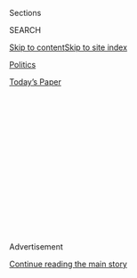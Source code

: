 <div id="app">

<div>

<div>

<div>

<div class="NYTAppHideMasthead css-1q2w90k e1suatyy0">

<div class="section css-ui9rw0 e1suatyy2">

<div class="css-eph4ug er09x8g0">

<div class="css-6n7j50">

</div>

<span class="css-1dv1kvn">Sections</span>

<div class="css-10488qs">

<span class="css-1dv1kvn">SEARCH</span>

</div>

[Skip to content](#site-content)[Skip to site
index](#site-index)

</div>

<div id="masthead-section-label" class="css-1wr3we4 eaxe0e00">

[Politics](https://www.nytimes.com/section/politics)

</div>

<div class="css-10698na e1huz5gh0">

</div>

</div>

<div id="masthead-bar-one" class="section hasLinks css-15hmgas e1csuq9d3">

<div class="css-uqyvli e1csuq9d0">

</div>

<div class="css-1uqjmks e1csuq9d1">

</div>

<div class="css-9e9ivx">

[](https://myaccount.nytimes.com/auth/login?response_type=cookie&client_id=vi)

</div>

<div class="css-1bvtpon e1csuq9d2">

[Today’s
Paper](https://www.nytimes.com/section/todayspaper)

</div>

</div>

</div>

</div>

<div data-aria-hidden="false">

<div id="site-content" data-role="main">

<div>

<div class="css-1aor85t" style="opacity:0.000000001;z-index:-1;visibility:hidden">

<div class="css-1hqnpie">

<div class="css-epjblv">

<span class="css-17xtcya">[Politics](/section/politics)</span><span class="css-x15j1o">|</span><span class="css-fwqvlz">Clinton
Campaign and Democratic Party Helped Pay for Russia Trump
Dossier</span>

</div>

<div class="css-k008qs">

<div class="css-1iwv8en">

<span class="css-18z7m18"></span>

<div>

</div>

</div>

<span class="css-1n6z4y">https://nyti.ms/2h7kIxa</span>

<div class="css-1705lsu">

<div class="css-4xjgmj">

<div class="css-4skfbu" data-role="toolbar" data-aria-label="Social Media Share buttons, Save button, and Comments Panel with current comment count" data-testid="share-tools">

  - 
  - 
  - 
  - 
    
    <div class="css-6n7j50">
    
    </div>

  - 
  - 

</div>

</div>

</div>

</div>

</div>

</div>

<div id="NYT_TOP_BANNER_REGION" class="css-13pd83m">

</div>

<div id="top-wrapper" class="css-1sy8kpn">

<div id="top-slug" class="css-l9onyx">

Advertisement

</div>

[Continue reading the main
story](#after-top)

<div class="ad top-wrapper" style="text-align:center;height:100%;display:block;min-height:250px">

<div id="top" class="place-ad" data-position="top" data-size-key="top">

</div>

</div>

<div id="after-top">

</div>

</div>

<div id="sponsor-wrapper" class="css-1hyfx7x">

<div id="sponsor-slug" class="css-19vbshk">

Supported by

</div>

[Continue reading the main
story](#after-sponsor)

<div id="sponsor" class="ad sponsor-wrapper" style="text-align:center;height:100%;display:block">

</div>

<div id="after-sponsor">

</div>

</div>

<div class="css-1vkm6nb ehdk2mb0">

# Clinton Campaign and Democratic Party Helped Pay for Russia Trump Dossier

</div>

<div class="css-79elbk" data-testid="photoviewer-wrapper">

<div class="css-z3e15g" data-testid="photoviewer-wrapper-hidden">

</div>

<div class="css-1a48zt4 ehw59r15" data-testid="photoviewer-children">

![<span class="css-16f3y1r e13ogyst0" data-aria-hidden="true">Christopher
Steele, a former British intelligence officer, in London in
March.</span><span class="css-cnj6d5 e1z0qqy90" itemprop="copyrightHolder"><span class="css-1ly73wi e1tej78p0">Credit...</span><span><span>Victoria
Jones/Press Association, via Associated
Press</span></span></span>](https://static01.nyt.com/images/2017/10/25/us/25dc-dossier1/25dc-dossier1-articleLarge.jpg?quality=75&auto=webp&disable=upscale)

</div>

</div>

<div class="css-xt80pu e12qa4dv0">

<div class="css-18e8msd">

<div class="css-vp77d3 epjyd6m0">

<div class="css-1baulvz">

By [<span class="css-1baulvz last-byline" itemprop="name">Kenneth P.
Vogel</span>](https://www.nytimes.com/by/kenneth-p-vogel)

</div>

</div>

  - Oct. 24,
    2017

  - 
    
    <div class="css-4xjgmj">
    
    <div class="css-d8bdto" data-role="toolbar" data-aria-label="Social Media Share buttons, Save button, and Comments Panel with current comment count" data-testid="share-tools">
    
      - 
      - 
      - 
      - 
        
        <div class="css-6n7j50">
        
        </div>
    
      - 
      - 
    
    </div>
    
    </div>

</div>

</div>

<div class="section meteredContent css-1r7ky0e" name="articleBody" itemprop="articleBody">

<div class="css-1fanzo5 StoryBodyCompanionColumn">

<div class="css-53u6y8">

WASHINGTON — The presidential campaign of Hillary Clinton and the
Democratic National Committee paid for research that was included in a
[dossier made public in
January](https://www.nytimes.com/2017/01/11/us/politics/donald-trump-russia-intelligence.html)
that contained salacious claims about connections between Donald J.
Trump, his associates and Russia.

A spokesperson for a law firm said on Tuesday that it had hired
Washington-based researchers last year to gather damaging information
about Mr. Trump on numerous subjects — including possible ties to Russia
— on behalf of the Clinton campaign and the D.N.C.

The revelation, which emerged from a [letter filed in
court](https://www.documentcloud.org/documents/4116755-PerkinsCoie-Fusion-PrivelegeLetter-102417.html)on
Tuesday, is likely to fuel new partisan attacks over [federal and
congressional
investigations](https://www.nytimes.com/2017/10/22/us/politics/russia-investigation-congress-intelligence-committees-gowdy.html)
into Russia’s attempts to disrupt last year’s election and whether any
of Mr. Trump’s associates assisted in the effort.

The president and his allies have argued for months that the
investigations are politically motivated. They have
[challenged](https://www.nytimes.com/2017/08/30/us/politics/trump-russia-michael-cohen.html)
the information contained in the dossier, which was compiled by a former
British spy who had been contracted by the Washington research firm
Fusion GPS.

</div>

</div>

<div class="css-1fanzo5 StoryBodyCompanionColumn">

<div class="css-53u6y8">

The letter that was filed in court said that Fusion GPS began working
for the law firm, Perkins Coie, in April 2016. Written by the firm’s
general counsel, Matthew J. Gehringer, the letter said that Fusion GPS
had already been conducting the research “for one or more other clients
during the Republican primary contest.”

Perkins Coie was paid $12.4 million to represent the Clinton campaign
and the D.N.C. during the 2016 campaign, according to filings. The role
of the Clinton campaign and the national party in funding the research
for the dossier was [first
reported](https://www.washingtonpost.com/world/national-security/clinton-campaign-dnc-paid-for-research-that-led-to-russia-dossier/2017/10/24/226fabf0-b8e4-11e7-a908-a3470754bbb9_story.html?source=gmail&usg=AFQjCNH3gY97gLgf21UAC5-BLneZPH2Xxw&ust=1508970556887000&utm_term=.73eac5184d14&utm_term%3D.50f695ff5f0c)
on Tuesday by The Washington Post.

</div>

</div>

<div class="css-79elbk" data-testid="photoviewer-wrapper">

<div class="css-z3e15g" data-testid="photoviewer-wrapper-hidden">

</div>

<div class="css-1a48zt4 ehw59r15" data-testid="photoviewer-children">

![<span class="css-16f3y1r e13ogyst0" data-aria-hidden="true">Marc Elias
outside the Supreme Court in Washington last
year.</span><span class="css-cnj6d5 e1z0qqy90" itemprop="copyrightHolder"><span class="css-1ly73wi e1tej78p0">Credit...</span><span>J.
Scott Applewhite/Associated
Press</span></span>](https://static01.nyt.com/images/2017/10/25/us/25dc-dossier2/25dc-dossier2-articleLarge.jpg?quality=75&auto=webp&disable=upscale)

</div>

</div>

<div class="css-1fanzo5 StoryBodyCompanionColumn">

<div class="css-53u6y8">

At the time that Democrats began paying for the research, Mr. Trump was
in the process of clinching the Republican presidential nomination, and
Ms. Clinton’s allies were scrambling to figure out how to run against a
candidate who had already weathered attacks from Republican rivals about
his shifting policy positions, his character and his business record.

Fusion GPS hired Christopher Steele, a respected former British spy with
extensive experience in Russia, to conduct research into any possible
connections between Mr. Trump, his businesses, campaign team and Russia.

</div>

</div>

<div class="css-1fanzo5 StoryBodyCompanionColumn">

<div class="css-53u6y8">

Mr. Steele produced a series of memos that alleged a broad conspiracy
between the Trump campaign and the Russian government to influence the
2016 election on behalf of Mr. Trump. The memos also contained
unsubstantiated accounts of encounters between Mr. Trump and Russian
prostitutes, and real estate deals that were intended as bribes.

The contents of the memos circulated in Washington in late 2016, and
were briefed to Mr. Trump by senior American intelligence officials
during the presidential transition. The memos, which became known as the
“Steele Dossier,” were made public by Buzzfeed — sparking an ongoing
debate about their accuracy and about who funded the research.

Fusion GPS was started by three former Wall Street Journal employees.
The firm worked directly with Perkins Coie and its lead election lawyer,
Marc Elias, according to the law firm spokesperson, who spoke on
condition of anonymity to discuss sensitive information about
confidential business relationships. The law firm’s payments to Fusion
GPS for the Russia research ended just before Election Day, the
spokesperson said.

The spokesperson said that neither the Clinton campaign, nor the D.N.C.,
was aware that Fusion GPS had been hired to conduct the research.

Earlier this year, Mr. Elias had denied that he had possessed the
dossier before the election.

Anita Dunn, a veteran Democratic operative working with Perkins Coie,
said on Tuesday that Mr. Elias “was certainly familiar with some of, but
not all, of the information” in the dossier. But, she said “he didn’t
have and hadn’t seen the full document, nor was he involved in pitching
it to reporters.” And Mr. Elias “was not at liberty to confirm Perkins
Coie as the client at that point,” Ms. Dunn
said.

</div>

</div>

<div class="css-79elbk" data-testid="photoviewer-wrapper">

<div class="css-z3e15g" data-testid="photoviewer-wrapper-hidden">

</div>

<div class="css-1a48zt4 ehw59r15" data-testid="photoviewer-children">

<div class="css-1xdhyk6 erfvjey0">

<span class="css-1ly73wi e1tej78p0">Image</span>

<div class="css-zjzyr8">

<div data-testid="lazyimage-container" style="height:257.77777777777777px">

</div>

</div>

</div>

<span class="css-16f3y1r e13ogyst0" data-aria-hidden="true">Hillary
Clinton with Brian Fallon, her campaign’s national press secretary, last
year. On Tuesday, Mr. Fallon said he did not know that the author of a
dossier on Mr. Trump was working on behalf of Mrs. Clinton’s
campaign.</span><span class="css-cnj6d5 e1z0qqy90" itemprop="copyrightHolder"><span class="css-1ly73wi e1tej78p0">Credit...</span><span>Brendan
Smialowski/Agence France-Presse — Getty Images</span></span>

</div>

</div>

<div class="css-1fanzo5 StoryBodyCompanionColumn">

<div class="css-53u6y8">

Brian Fallon, who served as a spokesman for the Clinton campaign, on
Tuesday [wrote on
Twitter](https://twitter.com/brianefallon/status/922990478387183616)
that he did not know that Mr. Steele had been working on behalf of the
Clinton campaign before the election.

</div>

</div>

<div class="css-1fanzo5 StoryBodyCompanionColumn">

<div class="css-53u6y8">

“If I had, I would have volunteered to go to Europe and try to help
him,” Mr. Fallon wrote.

A lawyer and spokeswoman for Fusion GPS did not respond to requests for
comment.

A spokeswoman for the D.N.C. sought to distance the national party from
the work, noting that the party’s chairman, Tom Perez, was elected only
after last year’s election. He and his leadership team “were not
involved in any decision-making regarding Fusion GPS, nor were they
aware that Perkins Coie was working with the organization,” said Xochitl
Hinojosa, the D.N.C. spokeswoman.

The work by Fusion GPS on the dossier has come under scrutiny from
congressional investigators, who have questioned one of its founders and
subpoenaed its banking records to try to determine who funded the
research.

Fusion GPS is fighting the subpoena in federal court, and Mr.
Gehringer’s letter was produced in connection with that legal case.

In the letter, Mr. Gehringer praised Fusion GPS for its “efforts to
fulfill your obligation to maintain client confidentiality. In the
circumstances, however, we believe it is appropriate to release Fusion
GPS from this obligation as it relates to the identity of Perkins Coie.”

Mr. Gehringer added that**,** “given the interest in this issue, we
believe it would be appropriate for all parties who hired Fusion GPS in
connection with the 2016 presidential campaign to release Fusion GPS
from this obligation as well.”

</div>

</div>

</div>

<div>

</div>

<div>

</div>

<div>

</div>

<div>

<div id="bottom-wrapper" class="css-1ede5it">

<div id="bottom-slug" class="css-l9onyx">

Advertisement

</div>

[Continue reading the main
story](#after-bottom)

<div id="bottom" class="ad bottom-wrapper" style="text-align:center;height:100%;display:block;min-height:90px">

</div>

<div id="after-bottom">

</div>

</div>

</div>

</div>

</div>

## Site Index

<div>

</div>

## Site Information Navigation

  - [© <span>2020</span> <span>The New York Times
    Company</span>](https://help.nytimes.com/hc/en-us/articles/115014792127-Copyright-notice)

<!-- end list -->

  - [NYTCo](https://www.nytco.com/)
  - [Contact
    Us](https://help.nytimes.com/hc/en-us/articles/115015385887-Contact-Us)
  - [Work with us](https://www.nytco.com/careers/)
  - [Advertise](https://nytmediakit.com/)
  - [T Brand Studio](http://www.tbrandstudio.com/)
  - [Your Ad
    Choices](https://www.nytimes.com/privacy/cookie-policy#how-do-i-manage-trackers)
  - [Privacy](https://www.nytimes.com/privacy)
  - [Terms of
    Service](https://help.nytimes.com/hc/en-us/articles/115014893428-Terms-of-service)
  - [Terms of
    Sale](https://help.nytimes.com/hc/en-us/articles/115014893968-Terms-of-sale)
  - [Site
    Map](https://spiderbites.nytimes.com)
  - [Help](https://help.nytimes.com/hc/en-us)
  - [Subscriptions](https://www.nytimes.com/subscription?campaignId=37WXW)

</div>

</div>

</div>

</div>
